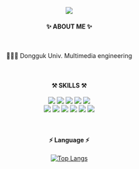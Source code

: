 

<p align="center">
  <img src="https://capsule-render.vercel.app/api?type=&color=ffc4cf&height=150&section=header&text=KangMinjoo&fontSize=60" />
</p>

<div align="center">

#### ✨  ABOUT ME ✨
<br/>

👩🏻‍💻 Dongguk Univ. Multimedia engineering

<br/>  


#### ⚒  SKILLS ⚒

<p>
<img src="https://img.shields.io/badge/HTML5-1572B6?style=flat-square&logo=HTML5&logoColor=white"/>
<img src="https://img.shields.io/badge/CSS3-E34F26?style=flat-square&logo=CSS3&3logoColor=white"/>
<img src="https://img.shields.io/badge/JavaScript-F7DF1E?style=flat-square&logo=JavaScript&logoColor=white"/>
<img src="https://img.shields.io/badge/jQuery-0769AD?style=flat-square&logo=jQuery&logoColor=white"/>
<img src="https://img.shields.io/badge/React-61DAFB?style=flat-square&logo=React&logoColor=white"/>
  
<br/>

<img src="https://img.shields.io/badge/Java-EF2D5E?style=flat-square&logo=java&logoColor=white"/>
<img src="https://img.shields.io/badge/Swift-FA7343?style=flat-square&logo=swift&logoColor=white"/>
<img src="https://img.shields.io/badge/Tensorflow-47A248?style=flat-square&logo=tensorflow&logoColor=white"/>
<img src="https://img.shields.io/badge/Python-3776AB?style=flat-square&logo=Python&logoColor=white"/>
<img src="https://img.shields.io/badge/Pytorch-0170FE?style=flat-square&logo=Pytorch&logoColor=white"/>
<img src="https://img.shields.io/badge/Sqlite3-273347?style=flat-square&logo=Sqlite3&logoColor=white"/>  
  
</p>

<br/>

#### ⚡️ Language ⚡️

[![Top Langs](https://github-readme-stats.vercel.app/api/top-langs/?username=minjuu&layout=compact)](https://github.com/minjuu)

</div>

